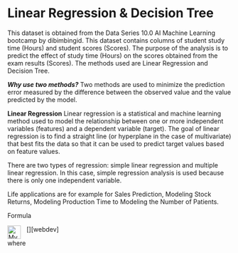 # Linear Regression & Decision Tree

This dataset is obtained from the Data Series 10.0 AI Machine Learning bootcamp by dibimbingid. This dataset contains columns of student study time (Hours) and student scores (Scores). The purpose of the analysis is to predict the effect of study time (Hours) on the scores obtained from the exam results (Scores). The methods used are Linear Regression and Decision Tree.

_**Why use two methods?**_
Two methods are used to minimize the prediction error measured by the difference between the observed value and the value predicted by the model.

**Linear Regression**
  Linear regression is a statistical and machine learning method used to model the relationship between one or more independent variables (features) and a dependent variable (target). The goal of linear regression is to find a straight line (or hyperplane in the case of multivariate) that best fits the data so that it can be used to predict target values based on feature values.

  There are two types of regression: simple linear regression and multiple linear regression. In this case, simple regression analysis is used because there is only one independent variable.

  Life applications are for example for Sales Prediction, Modeling Stock Returns, Modeling Production Time to Modeling the Number of Patients.

Formula

[<img align="left" alt="MySQL" width="30px" src="https://cdn.jsdelivr.net/gh/devicons/devicon/icons/mysql/mysql-original](https://static.wixstatic.com/media/a27d24_e9c02dbb8bbd4d39b027d43f8160fe81~mv2.png/v1/fill/w_360,h_102,al_c,lg_1,q_85,enc_auto/a27d24_e9c02dbb8bbd4d39b027d43f8160fe81~mv2.png" style="padding-right:10px;" />][webdev]

where 



